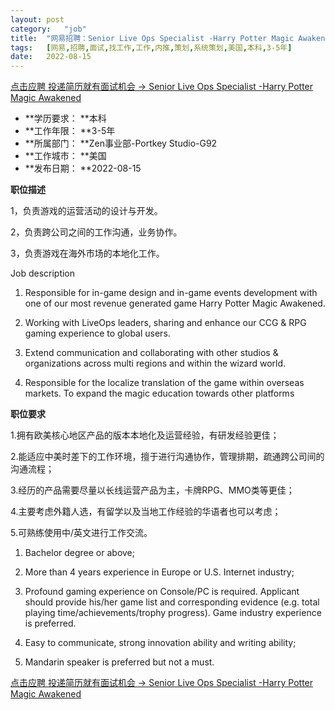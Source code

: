 ```yaml
---
layout:	post
category:	"job"
title:	"网易招聘：Senior Live Ops Specialist -Harry Potter Magic Awakened-策划-系统策划-美国本科3-5年"
tags:	[网易,招聘,面试,找工作,工作,内推,策划,系统策划,美国,本科,3-5年]
date:	2022-08-15
---
```


[点击应聘 投递简历就有面试机会 ->  Senior Live Ops Specialist -Harry Potter Magic Awakened](http://mobile.bole.netease.com/bole/boleDetail?id=41972&employeeId=346f03c3cda5f04c&key=all)



- **学历要求： **本科
- **工作年限： **3-5年
- **所属部门： **Zen事业部-Portkey Studio-G92
- **工作城市： **美国
- **发布日期： **2022-08-15



**职位描述**

1，负责游戏的运营活动的设计与开发。

2，负责跨公司之间的工作沟通，业务协作。

3，负责游戏在海外市场的本地化工作。



Job description

1. Responsible for in-game design and in-game events development with one of our most revenue generated game Harry Potter Magic Awakened.

2. Working with LiveOps leaders, sharing and enhance our CCG &amp; RPG gaming experience to global users.  

2. Extend communication and collaborating with other studios &amp; organizations across multi regions and within the wizard world.

3. Responsible for the localize translation of the game within overseas markets. To expand the magic education towards other platforms



**职位要求**

1.拥有欧美核心地区产品的版本本地化及运营经验，有研发经验更佳；

2.能适应中美时差下的工作环境，擅于进行沟通协作，管理排期，疏通跨公司间的沟通流程；

3.经历的产品需要尽量以长线运营产品为主，卡牌RPG、MMO类等更佳；

4.主要考虑外籍人选，有留学以及当地工作经验的华语者也可以考虑；

5.可熟练使用中/英文进行工作交流。



1. Bachelor degree or above;

2. More than 4 years experience in Europe or U.S. Internet industry;

3. Profound gaming experience on Console/PC is required. Applicant should provide his/her game list and corresponding evidence (e.g. total playing time/achievements/trophy progress). Game industry experience is preferred.

4. Easy to communicate, strong innovation ability and writing ability;

5. Mandarin speaker is preferred but not a must.



[点击应聘 投递简历就有面试机会 ->  Senior Live Ops Specialist -Harry Potter Magic Awakened](http://mobile.bole.netease.com/bole/boleDetail?id=41972&employeeId=346f03c3cda5f04c&key=all)